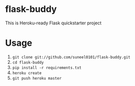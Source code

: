 flask-buddy
===========

This is Heroku-ready Flask quickstarter project

# Usage


1. `git clone git://github.com/suneel0101/flask-buddy.git`
2. `cd flask-buddy`
3. `pip install -r requirements.txt`
4. `heroku create`
5. `git push heroku master`

